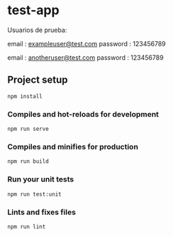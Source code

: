 # test-app

Usuarios de prueba:

email : exampleuser@test.com  password : 123456789

email : anotheruser@test.com  password : 123456789

## Project setup
```
npm install
```

### Compiles and hot-reloads for development
```
npm run serve
```

### Compiles and minifies for production
```
npm run build
```

### Run your unit tests
```
npm run test:unit
```

### Lints and fixes files
```
npm run lint
```
